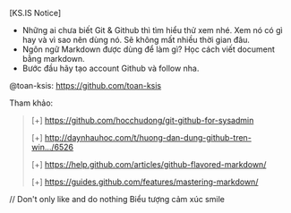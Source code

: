 [KS.IS Notice]
- Những ai chưa biết Git & Github thì tìm hiểu thử xem nhé. Xem nó có gì hay và vì sao nên dùng nó. Sẽ không mất nhiều thời gian đâu.
- Ngôn ngữ Markdown được dùng để làm gì? Học cách viết document bằng markdown.
- Bước đầu hãy tạo account Github và follow nha.

@toan-ksis: https://github.com/toan-ksis

Tham khảo:

>[+] https://github.com/hocchudong/git-github-for-sysadmin
>
>[+] http://daynhauhoc.com/t/huong-dan-dung-github-tren-win…/6526
>
>[+] https://help.github.com/articles/github-flavored-markdown/
>
>[+] https://guides.github.com/features/mastering-markdown/

// Don't only like and do nothing Biểu tượng cảm xúc smile
